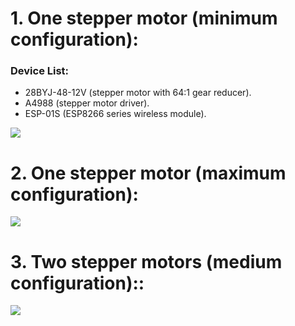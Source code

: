 # 1. One stepper motor (minimum configuration):
### Device List:
 - 28BYJ-48-12V (stepper motor with 64:1 gear reducer).
 - A4988 (stepper motor driver).
 - ESP-01S (ESP8266 series wireless module).

![](https://raw.githubusercontent.com/TrDA-hab/Projects/master/Stepper%20motor/4102.jpg)

# 2. One stepper motor (maximum configuration):
![](https://raw.githubusercontent.com/TrDA-hab/Projects/master/Stepper%20motor/4112.jpg)

# 3. Two stepper motors (medium configuration)::
![](https://raw.githubusercontent.com/TrDA-hab/Projects/master/Stepper%20motor/4122.jpg)
